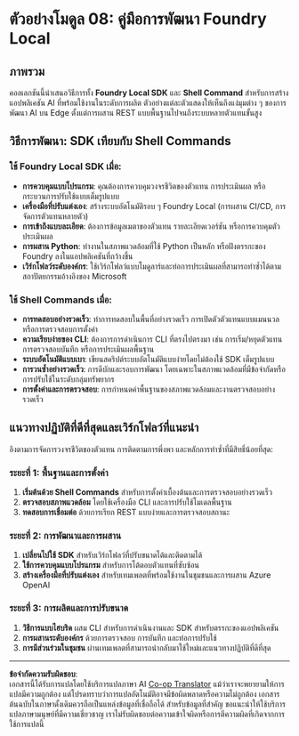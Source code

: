 <!--
CO_OP_TRANSLATOR_METADATA:
{
  "original_hash": "729f809c84e99609364180c090c43405",
  "translation_date": "2025-10-01T02:07:01+00:00",
  "source_file": "Module08/samples/README.md",
  "language_code": "th"
}
-->
# ตัวอย่างโมดูล 08: คู่มือการพัฒนา Foundry Local

## ภาพรวม

คอลเลกชันนี้นำเสนอวิธีการทั้ง **Foundry Local SDK** และ **Shell Command** สำหรับการสร้างแอปพลิเคชัน AI ที่พร้อมใช้งานในระดับการผลิต ตัวอย่างแต่ละตัวแสดงให้เห็นถึงแง่มุมต่าง ๆ ของการพัฒนา AI บน Edge ตั้งแต่การผสาน REST แบบพื้นฐานไปจนถึงระบบหลายตัวแทนขั้นสูง

## วิธีการพัฒนา: SDK เทียบกับ Shell Commands

### ใช้ Foundry Local SDK เมื่อ:

- **การควบคุมแบบโปรแกรม**: คุณต้องการควบคุมวงจรชีวิตของตัวแทน การประเมินผล หรือกระบวนการปรับใช้แบบเต็มรูปแบบ
- **เครื่องมือที่ปรับแต่งเอง**: สร้างระบบอัตโนมัติรอบ ๆ Foundry Local (การผสาน CI/CD, การจัดการตัวแทนหลายตัว)
- **การเข้าถึงแบบละเอียด**: ต้องการข้อมูลเมตาของตัวแทน รายละเอียดเวอร์ชัน หรือการควบคุมตัวประเมินผล
- **การผสาน Python**: ทำงานในสภาพแวดล้อมที่ใช้ Python เป็นหลัก หรือฝังตรรกะของ Foundry ลงในแอปพลิเคชันที่กว้างขึ้น
- **เวิร์กโฟลว์ระดับองค์กร**: ใช้เวิร์กโฟลว์แบบโมดูลาร์และท่อการประเมินผลที่สามารถทำซ้ำได้ตามสถาปัตยกรรมอ้างอิงของ Microsoft

### ใช้ Shell Commands เมื่อ:

- **การทดสอบอย่างรวดเร็ว**: ทำการทดสอบในพื้นที่อย่างรวดเร็ว การเปิดตัวตัวแทนแบบแมนนวล หรือการตรวจสอบการตั้งค่า
- **ความเรียบง่ายของ CLI**: ต้องการการดำเนินการ CLI ที่ตรงไปตรงมา เช่น การเริ่ม/หยุดตัวแทน การตรวจสอบบันทึก หรือการประเมินผลพื้นฐาน
- **ระบบอัตโนมัติแบบเบา**: เขียนสคริปต์ระบบอัตโนมัติแบบง่ายโดยไม่ต้องใช้ SDK เต็มรูปแบบ
- **การวนซ้ำอย่างรวดเร็ว**: การดีบักและรอบการพัฒนา โดยเฉพาะในสภาพแวดล้อมที่มีข้อจำกัดหรือการปรับใช้ในระดับกลุ่มทรัพยากร
- **การตั้งค่าและการตรวจสอบ**: การกำหนดค่าพื้นฐานของสภาพแวดล้อมและงานตรวจสอบอย่างรวดเร็ว

## แนวทางปฏิบัติที่ดีที่สุดและเวิร์กโฟลว์ที่แนะนำ

อิงตามการจัดการวงจรชีวิตของตัวแทน การติดตามการพึ่งพา และหลักการทำซ้ำที่มีสิทธิ์น้อยที่สุด:

### ระยะที่ 1: พื้นฐานและการตั้งค่า
1. **เริ่มต้นด้วย Shell Commands** สำหรับการตั้งค่าเบื้องต้นและการตรวจสอบอย่างรวดเร็ว
2. **ตรวจสอบสภาพแวดล้อม** โดยใช้เครื่องมือ CLI และการปรับใช้โมเดลพื้นฐาน
3. **ทดสอบการเชื่อมต่อ** ด้วยการเรียก REST แบบง่ายและการตรวจสอบสถานะ

### ระยะที่ 2: การพัฒนาและการผสาน
1. **เปลี่ยนไปใช้ SDK** สำหรับเวิร์กโฟลว์ที่ปรับขนาดได้และติดตามได้
2. **ใช้การควบคุมแบบโปรแกรม** สำหรับการโต้ตอบตัวแทนที่ซับซ้อน
3. **สร้างเครื่องมือที่ปรับแต่งเอง** สำหรับเทมเพลตที่พร้อมใช้งานในชุมชนและการผสาน Azure OpenAI

### ระยะที่ 3: การผลิตและการปรับขนาด
1. **วิธีการแบบไฮบริด** ผสม CLI สำหรับการดำเนินงานและ SDK สำหรับตรรกะของแอปพลิเคชัน
2. **การผสานระดับองค์กร** ด้วยการตรวจสอบ การบันทึก และท่อการปรับใช้
3. **การมีส่วนร่วมในชุมชน** ผ่านเทมเพลตที่สามารถนำกลับมาใช้ใหม่และแนวทางปฏิบัติที่ดีที่สุด

---

**ข้อจำกัดความรับผิดชอบ**:  
เอกสารนี้ได้รับการแปลโดยใช้บริการแปลภาษา AI [Co-op Translator](https://github.com/Azure/co-op-translator) แม้ว่าเราจะพยายามให้การแปลมีความถูกต้อง แต่โปรดทราบว่าการแปลอัตโนมัติอาจมีข้อผิดพลาดหรือความไม่ถูกต้อง เอกสารต้นฉบับในภาษาดั้งเดิมควรถือเป็นแหล่งข้อมูลที่เชื่อถือได้ สำหรับข้อมูลที่สำคัญ ขอแนะนำให้ใช้บริการแปลภาษามนุษย์ที่มีความเชี่ยวชาญ เราไม่รับผิดชอบต่อความเข้าใจผิดหรือการตีความผิดที่เกิดจากการใช้การแปลนี้